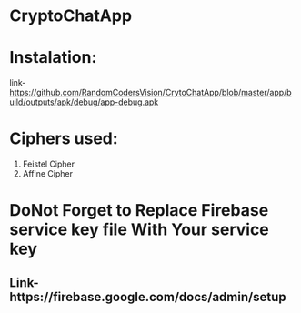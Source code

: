 # CryptoChatApp

# Instalation:
link-https://github.com/RandomCodersVision/CrytoChatApp/blob/master/app/build/outputs/apk/debug/app-debug.apk

# Ciphers used:
1. Feistel Cipher
2. Affine Cipher 

# DoNot Forget to Replace Firebase service key file With Your service key 
<h2><b>Link- </b> https://firebase.google.com/docs/admin/setup</h2>
